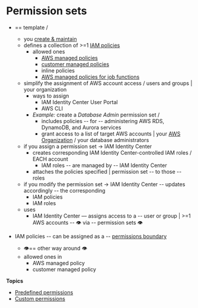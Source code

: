 # Permission sets<a name="permissionsetsconcept"></a>

* == template / 
  * you [create & maintain](permissionsets.md)
  * defines a collection of >=1 [IAM policies](https://docs.aws.amazon.com/IAM/latest/UserGuide/access_policies.html)
    * allowed ones
      * [AWS managed policies](https://docs.aws.amazon.com/IAM/latest/UserGuide/access_policies_managed-vs-inline.html#aws-managed-policies)
      * [customer managed policies](https://docs.aws.amazon.com/IAM/latest/UserGuide/access_policies_managed-vs-inline.html#customer-managed-policies)
      * inline policies
      * [AWS managed policies for job functions](https://docs.aws.amazon.com/IAM/latest/UserGuide/access_policies_job-functions.html)
  * simplify the assignment of AWS account access / users and groups | your organization
    * ways to assign
      * IAM Identity Center User Portal
      * AWS CLI
    * _Example:_ create a *Database Admin* permission set /
      * includes policies -- for -- administering AWS RDS, DynamoDB, and Aurora services
      * grant access to a list of target AWS accounts | your [AWS Organization](https://aws.amazon.com/organizations/) / your database administrators
  * if you assign a permission set -> IAM Identity Center
    * creates corresponding IAM Identity Center\-controlled IAM roles / EACH account
      * IAM roles -- are managed by -- IAM Identity Center 
    * attaches the policies specified | permission set -- to those -- roles
  * if you modify the permission set -> IAM Identity Center -- updates accordingly -- the corresponding
    * IAM policies
    * IAM roles
  * uses
    * IAM Identity Center –– assigns access to a -- user or group | >=1 AWS accounts -- 👁️ via -- permission sets 👁️

* IAM policies -- can be assigned as a -- [permissions boundary](https://docs.aws.amazon.com/IAM/latest/UserGuide/access_policies_boundaries.html)
  * 👁️== other way around 👁️
  * allowed ones in
    * AWS managed policy
    * customer managed policy

**Topics**
+ [Predefined permissions](permissionsetpredefined.md)
+ [Custom permissions](permissionsetcustom.md)